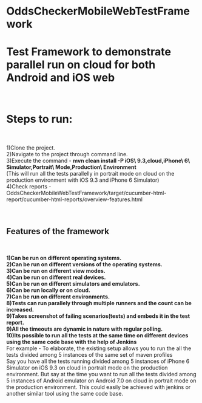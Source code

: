 # OddsCheckerMobileWebTestFramework

<b><h1>Test Framework to demonstrate parallel run on cloud for both Android and iOS web</h1></b></br>

<b><h1>Steps to run:</h1></b></br>

1)Clone the project.</br>
2)Navigate to the project through command line.</br>
3)Execute the command - <b>mvn clean install -P iOS\ 9.3,cloud,iPhone\ 6\ Simulator,Portrait\ Mode,Production\ Environment</b> </br>
(This will run all the tests parallelly in portrait mode on cloud on the production environment with iOS 9.3 and iPhone 6 Simulator) </br>
4)Check reports - OddsCheckerMobileWebTestFramework/target/cucumber-html-report/cucumber-html-reports/overview-features.html</br></br></br>


<b><h2>Features of the framework </h2></b></br>

<b>1)Can be run on different operating systems. </b></br>
<b>2)Can be run on different versions of the operating systems. </b></br>
<b>3)Can be run on different view modes. </b></br>
<b>4)Can be run on different real devices. </b></br>
<b>5)Can be run on different simulators and emulators. </b></br>
<b>6)Can be run locally or on cloud.</b></br>
<b>7)Can be run on different environments. </b></br>
<b>8)Tests can run parallely through multiple runners and the count can be increased.  </b></br>
<b>9)Takes screenshot of failing scenarios(tests) and embeds it in the test report.  </b></br>
<b>9)All the timeouts are dynamic in nature with regular polling.  </b></br>
<b>10)Its possible to run all the tests at the same time on different devices using the same code base with the help of Jenkins  </b></br>
For example - To elaborate, the existing setup allows you to run the all the tests divided among 5 instances of the same set of maven profiles  </br>
Say you have all the tests running divided among 5 instances of iPhone 6 Simulator on iOS 9.3 on cloud in portrait mode on the production environment. But say at the time
you want to run all the tests divided among 5 instances of Android emulator on Android 7.0 on cloud in portrait mode on the production environment. This could easily be achieved 
with jenkins or another similar tool using the same code base.

